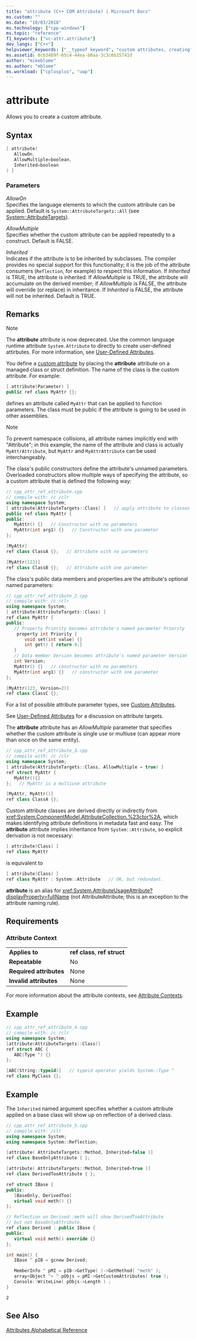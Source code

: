 ```yaml
---
title: "attribute (C++ COM Attribute) | Microsoft Docs"
ms.custom: ""
ms.date: "10/03/2018"
ms.technology: ["cpp-windows"]
ms.topic: "reference"
f1_keywords: ["vc-attr.attribute"]
dev_langs: ["C++"]
helpviewer_keywords: ["__typeof keyword", "custom attributes, creating", "attribute attribute", "attributes [C++/CLI], custom"]
ms.assetid: 8cb3489f-65c4-44ea-b0aa-3c3c6b15741d
author: "mikeblome"
ms.author: "mblome"
ms.workload: ["cplusplus", "uwp"]
---
```

# attribute

Allows you to create a custom attribute.

## Syntax

```cpp
[ attribute(
   AllowOn,
   AllowMultiple=boolean,
   Inherited=boolean
) ]
```

### Parameters

*AllowOn*<br/>
Specifies the language elements to which the custom attribute can be applied. Default is `System::AttributeTargets::All` (see [System::AttributeTargets](https://msdn.microsoft.com/library/system.attributetargets.aspx)).

*AllowMultiple*<br/>
Specifies whether the custom attribute can be applied repeatedly to a construct. Default is FALSE.

*Inherited*<br/>
Indicates if the attribute is to be inherited by subclasses. The compiler provides no special support for this functionality; it is the job of the attribute consumers (`Reflection`, for example) to respect this information. If *Inherited* is TRUE, the attribute is inherited. If *AllowMultiple* is TRUE, the attribute will accumulate on the derived member; if *AllowMultiple* is FALSE, the attribute will override (or replace) in inheritance. If *Inherited* is FALSE, the attribute will not be inherited. Default is TRUE.

## Remarks

> [!NOTE]
> The **attribute** attribute is now deprecated.  Use the common language runtime attribute `System.Attribute` to directly to create user-defined attirbutes. For more information, see [User-Defined Attributes](../windows/user-defined-attributes-cpp-component-extensions.md).

You define a [custom attribute](../windows/custom-attributes-cpp.md) by placing the **attribute** attribute on a managed class or struct definition. The name of the class is the custom attribute. For example:

```cpp
[ attribute(Parameter) ]
public ref class MyAttr {};
```

defines an attribute called `MyAttr` that can be applied to function parameters. The class must be public if the attribute is going to be used in other assemblies.

> [!NOTE]
> To prevent namespace collisions, all attribute names implicitly end with "Attribute"; in this example, the name of the attribute and class is actually `MyAttrAttribute`, but `MyAttr` and `MyAttrAttribute` can be used interchangeably.

The class's public constructors define the attribute's unnamed parameters. Overloaded constructors allow multiple ways of specifying the attribute, so a custom attribute that is defined the following way:

```cpp
// cpp_attr_ref_attribute.cpp
// compile with: /c /clr
using namespace System;
[ attribute(AttributeTargets::Class) ]   // apply attribute to classes
public ref class MyAttr {
public:
   MyAttr() {}   // Constructor with no parameters
   MyAttr(int arg1) {}   // Constructor with one parameter
};

[MyAttr]
ref class ClassA {};   // Attribute with no parameters

[MyAttr(123)]
ref class ClassB {};   // Attribute with one parameter
```

The class's public data members and properties are the attribute's optional named parameters:

```cpp
// cpp_attr_ref_attribute_2.cpp
// compile with: /c /clr
using namespace System;
[ attribute(AttributeTargets::Class) ]
ref class MyAttr {
public:
   // Property Priority becomes attribute's named parameter Priority
    property int Priority {
       void set(int value) {}
       int get() { return 0;}
   }
   // Data member Version becomes attribute's named parameter Version
   int Version;
   MyAttr() {}   // constructor with no parameters
   MyAttr(int arg1) {}   // constructor with one parameter
};

[MyAttr(123, Version=2)]
ref class ClassC {};
```

For a list of possible attribute parameter types, see [Custom Attributes](../windows/custom-attributes-cpp.md).

See [User-Defined Attributes](../windows/user-defined-attributes-cpp-component-extensions.md) for a discussion on attribute targets.

The **attribute** attribute has an *AllowMultiple* parameter that specifies whether the custom attribute is single use or multiuse (can appear more than once on the same entity).

```cpp
// cpp_attr_ref_attribute_3.cpp
// compile with: /c /clr
using namespace System;
[ attribute(AttributeTargets::Class, AllowMultiple = true) ]
ref struct MyAttr {
   MyAttr(){}
};   // MyAttr is a multiuse attribute

[MyAttr, MyAttr()]
ref class ClassA {};
```

Custom attribute classes are derived directly or indirectly from <xref:System.ComponentModel.AttributeCollection.%23ctor%2A>, which makes identifying attribute definitions in metadata fast and easy. The **attribute** attribute implies inheritance from `System::Attribute`, so explicit derivation is not necessary:

```cpp
[ attribute(Class) ]
ref class MyAttr
```

is equivalent to

```cpp
[ attribute(Class) ]
ref class MyAttr : System::Attribute   // OK, but redundant.
```

**attribute** is an alias for <xref:System.AttributeUsageAttribute?displayProperty=fullName> (not AttributeAttribute; this is an exception to the attribute naming rule).

## Requirements

### Attribute Context

|||
|-|-|
|**Applies to**|**ref class**, **ref struct**|
|**Repeatable**|No|
|**Required attributes**|None|
|**Invalid attributes**|None|

For more information about the attribute contexts, see [Attribute Contexts](../windows/attribute-contexts.md).

## Example

```cpp
// cpp_attr_ref_attribute_4.cpp
// compile with: /c /clr
using namespace System;
[attribute(AttributeTargets::Class)]
ref struct ABC {
   ABC(Type ^) {}
};

[ABC(String::typeid)]   // typeid operator yields System::Type ^
ref class MyClass {};
```

## Example

The `Inherited` named argument specifies whether a custom attribute applied on a base class will show up on reflection of a derived class.

```cpp
// cpp_attr_ref_attribute_5.cpp
// compile with: /clr
using namespace System;
using namespace System::Reflection;

[attribute( AttributeTargets::Method, Inherited=false )]
ref class BaseOnlyAttribute { };

[attribute( AttributeTargets::Method, Inherited=true )]
ref class DerivedTooAttribute { };

ref struct IBase {
public:
   [BaseOnly, DerivedToo]
   virtual void meth() {}
};

// Reflection on Derived::meth will show DerivedTooAttribute
// but not BaseOnlyAttribute.
ref class Derived : public IBase {
public:
   virtual void meth() override {}
};

int main() {
   IBase ^ pIB = gcnew Derived;

   MemberInfo ^ pMI = pIB->GetType( )->GetMethod( "meth" );
   array<Object ^> ^ pObjs = pMI->GetCustomAttributes( true );
   Console::WriteLine( pObjs->Length ) ;
}
```

```Output
2
```

## See Also

[Attributes Alphabetical Reference](../windows/attributes-alphabetical-reference.md)  
